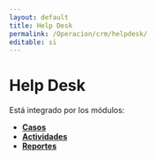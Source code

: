 ```yaml
---
layout: default
title: Help Desk
permalink: /Operacion/crm/helpdesk/
editable: si
---
```


# Help Desk

Está integrado por los módulos:

* [**Casos**](http://docs.oasiscom.com/Operacion/crm/helpdesk/hdcaso/)
* [**Actividades**](http://docs.oasiscom.com/Operacion/crm/helpdesk/hdactividad/)
* [**Reportes**](http://docs.oasiscom.com/Operacion/crm/helpdesk/hdreporte/)

